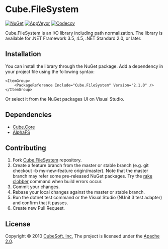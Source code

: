 Cube.FileSystem
====

[![NuGet](https://img.shields.io/nuget/v/Cube.FileSystem.svg)](https://www.nuget.org/packages/Cube.FileSystem/)
[![AppVeyor](https://ci.appveyor.com/api/projects/status/6exuqpkn7ct3a790?svg=true)](https://ci.appveyor.com/project/clown/cube-filesystem)
[![Codecov](https://codecov.io/gh/cube-soft/Cube.FileSystem/branch/master/graph/badge.svg)](https://codecov.io/gh/cube-soft/Cube.FileSystem)

Cube.FileSystem is an I/O library including path normalization.
The library is available for .NET Framework 3.5, 4.5, .NET Standard 2.0, or later.

## Installation

You can install the library through the NuGet package.
Add a dependency in your project file using the following syntax:

    <ItemGroup>
        <PackageReference Include="Cube.FileSystem" Version="2.1.0" />
    </ItemGroup>

Or select it from the NuGet packages UI on Visual Studio.

## Dependencies

* [Cube.Core](https://github.com/cube-soft/Cube.Core)
* [AlphaFS](https://alphafs.alphaleonis.com/)

## Contributing

1. Fork [Cube.FileSystem](https://github.com/cube-soft/Cube.FileSystem/fork) repository.
2. Create a feature branch from the master or stable branch (e.g. git checkout -b my-new-feature origin/master). Note that the master branch may refer some pre-released NuGet packages. Try the [rake clobber](https://github.com/cube-soft/Cube.FileSystem/blob/master/Rakefile) command when build errors occur.
3. Commit your changes.
4. Rebase your local changes against the master or stable branch.
5. Run the dotnet test command or the Visual Studio (NUnit 3 test adapter) and confirm that it passes.
6. Create new Pull Request.

## License

Copyright © 2010 [CubeSoft, Inc.](https://www.cube-soft.jp/)
The project is licensed under the [Apache 2.0](https://github.com/cube-soft/Cube.FileSystem/blob/master/License.txt).